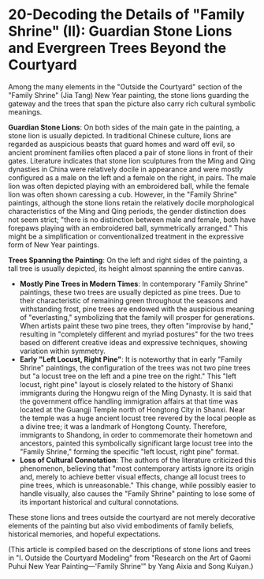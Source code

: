 # 20-Decoding the Details of "Family Shrine" (II): Guardian Stone Lions and Evergreen Trees Beyond the Courtyard

Among the many elements in the "Outside the Courtyard" section of the "Family Shrine" (Jia Tang) New Year painting, the stone lions guarding the gateway and the trees that span the picture also carry rich cultural symbolic meanings.

**Guardian Stone Lions**: On both sides of the main gate in the painting, a stone lion is usually depicted. In traditional Chinese culture, lions are regarded as auspicious beasts that guard homes and ward off evil, so ancient prominent families often placed a pair of stone lions in front of their gates. Literature indicates that stone lion sculptures from the Ming and Qing dynasties in China were relatively docile in appearance and were mostly configured as a male on the left and a female on the right, in pairs. The male lion was often depicted playing with an embroidered ball, while the female lion was often shown caressing a cub. However, in the "Family Shrine" paintings, although the stone lions retain the relatively docile morphological characteristics of the Ming and Qing periods, the gender distinction does not seem strict; "there is no distinction between male and female, both have forepaws playing with an embroidered ball, symmetrically arranged." This might be a simplification or conventionalized treatment in the expressive form of New Year paintings.

**Trees Spanning the Painting**: On the left and right sides of the painting, a tall tree is usually depicted, its height almost spanning the entire canvas.
*   **Mostly Pine Trees in Modern Times**: In contemporary "Family Shrine" paintings, these two trees are usually depicted as pine trees. Due to their characteristic of remaining green throughout the seasons and withstanding frost, pine trees are endowed with the auspicious meaning of "everlasting," symbolizing that the family will prosper for generations. When artists paint these two pine trees, they often "improvise by hand," resulting in "completely different and myriad postures" for the two trees based on different creative ideas and expressive techniques, showing variation within symmetry.
*   **Early "Left Locust, Right Pine"**: It is noteworthy that in early "Family Shrine" paintings, the configuration of the trees was not two pine trees but "a locust tree on the left and a pine tree on the right." This "left locust, right pine" layout is closely related to the history of Shanxi immigrants during the Hongwu reign of the Ming Dynasty. It is said that the government office handling immigration affairs at that time was located at the Guangji Temple north of Hongtong City in Shanxi. Near the temple was a huge ancient locust tree revered by the local people as a divine tree; it was a landmark of Hongtong County. Therefore, immigrants to Shandong, in order to commemorate their hometown and ancestors, painted this symbolically significant large locust tree into the "Family Shrine," forming the specific "left locust, right pine" format.
*   **Loss of Cultural Connotation**: The authors of the literature criticized this phenomenon, believing that "most contemporary artists ignore its origin and, merely to achieve better visual effects, change all locust trees to pine trees, which is unreasonable." This change, while possibly easier to handle visually, also causes the "Family Shrine" painting to lose some of its important historical and cultural connotations.

These stone lions and trees outside the courtyard are not merely decorative elements of the painting but also vivid embodiments of family beliefs, historical memories, and hopeful expectations.

(This article is compiled based on the descriptions of stone lions and trees in "I. Outside the Courtyard Modeling" from "Research on the Art of Gaomi Puhui New Year Painting—'Family Shrine'" by Yang Aixia and Song Kuiyan.)